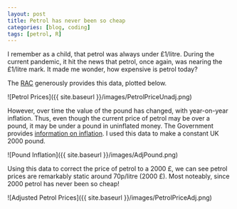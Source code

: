 ```yaml
---
layout: post
title: Petrol has never been so cheap
categories: [blog, coding]
tags: [petrol, R]
---
```

I remember as a child, that petrol was always under £1/litre. During the current pandemic, it hit the news that petrol, once again, was nearing the £1/litre mark. It made me wonder, how expensive is petrol today?

The [RAC](https://www.racfoundation.org/data/uk-pump-prices-over-time) generously provides this data, plotted below.

![Petrol Prices]({{ site.baseurl }}/images/PetrolPriceUnadj.png)

However, over time the value of the pound has changed, with year-on-year inflation. Thus, even though the current price of petrol may be over a pound, it may be under a pound in uninflated money. The Government provides [information on inflation](https://www.ons.gov.uk/economy/inflationandpriceindices/timeseries/cdko/mm23). I used this data to make a constant UK 2000 pound.

![Pound Inflation]({{ site.baseurl }}/images/AdjPound.png)

Using this data to correct the price of petrol to a 2000 £, we can see petrol prices are remarkably static around 70p/litre (2000 £). Most noteably, since 2000 petrol has never been so cheap!

![Adjusted Petrol Prices]({{ site.baseurl }}/images/PetrolPriceAdj.png)

